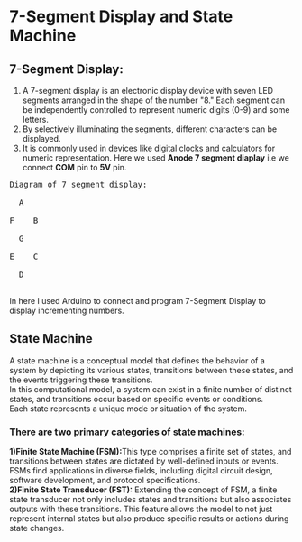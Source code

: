 # 7-Segment Display and State Machine
## 7-Segment Display:
1) A 7-segment display is an electronic display device with seven LED segments arranged in the shape of the number "8." Each segment can be independently controlled to represent numeric digits (0-9) and some letters.
2) By selectively illuminating the segments, different characters can be displayed.
3) It is commonly used in devices like digital clocks and calculators for numeric representation.
Here we used **Anode 7 segment diaplay** i.e we connect **COM** pin to **5V** pin.<br>
<pre>
Diagram of 7 segment display:
  
  A<br>
F    B<br>
  G<br>
E    C<br>
  D<br>
</pre>
In here I used Arduino to connect and program 7-Segment Display to display incrementing numbers.<br>

## State Machine
A state machine is a conceptual model that defines the behavior of a system by depicting its various states, transitions between these states, and the events triggering these transitions.<br>
In this computational model, a system can exist in a finite number of distinct states, and transitions occur based on specific events or conditions. <br>
Each state represents a unique mode or situation of the system.<br>

### There are two primary categories of state machines:

<b>1)Finite State Machine (FSM):</b>This type comprises a finite set of states, and transitions between states are dictated by well-defined inputs or events. FSMs find applications in diverse fields, including digital circuit design, software development, and protocol specifications.<br>
<b>2)Finite State Transducer (FST):</b> Extending the concept of FSM, a finite state transducer not only includes states and transitions but also associates outputs with these transitions. This feature allows the model to not just represent internal states but also produce specific results or actions during state changes.<br>
